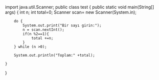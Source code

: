 import java.util.Scanner;
public class test {
    public static void main(String[] args) {
      int n;
      int total=0;
      Scanner scan= new Scanner(System.in);

        do {
            System.out.print("Bir sayı girin:");
            n = scan.nextInt();
            if(n %2==1){
                total +=n;
            }
        } while (n >0);

        System.out.println("Toplam:" +total);

    }


}

